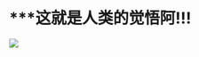 





# 						***这就是人类的觉悟阿!!!













![](https://raw.githubusercontent.com/idealshol/picture/main/img/202501040335832.jpg)

